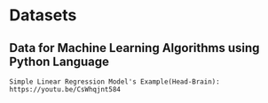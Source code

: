 # Datasets
## Data for Machine Learning Algorithms using Python Language
```
Simple Linear Regression Model's Example(Head-Brain): https://youtu.be/CsWhqjnt584
```
